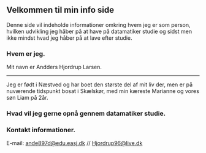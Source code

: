 ## Velkommen til min info side 

Denne side vil indeholde informationer omkring hvem jeg er som person, hvilken udvikling jeg håber på at have på datamatiker studie og sidst men ikke mindst hvad jeg håber på at lave efter studie. 

### Hvem er jeg. 
Mit navn er Andders Hjordrup Larsen. 
______________________________________

Jeg er født i Næstved og har boet den største del af mit liv der, men er på nuværende tidspunkt bosat i Skælskør, med min kæreste Marianne og vores søn Liam på 2år.  


### Hvad vil jeg gerne opnå gennem datamatiker studie. 



### Kontakt informationer. 
E-mail: ande897d@edu.easj.dk // Hjordrup96@live.dk 


